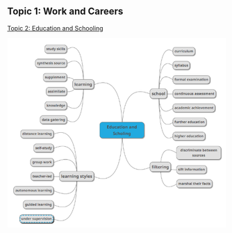 ## Topic 1: Work and Careers
[Topic 2: Education and Schooling](<Ielts-band-9-vocab Topic 2- Education and schooling.pdf>)

![Topic 2: Education and Schooling](2_education_and_schooling.png)